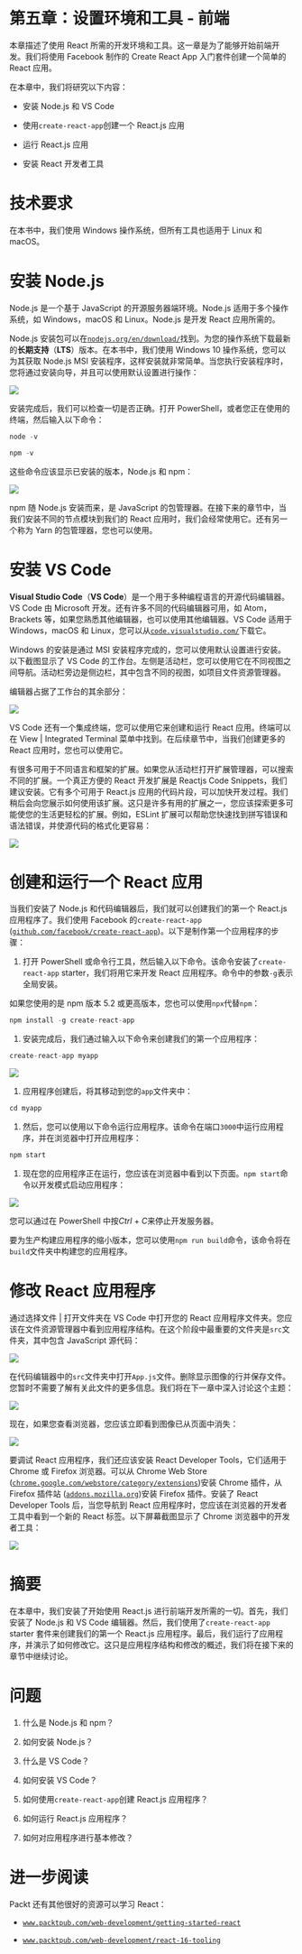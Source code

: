 # 第五章：设置环境和工具 - 前端

本章描述了使用 React 所需的开发环境和工具。这一章是为了能够开始前端开发。我们将使用 Facebook 制作的 Create React App 入门套件创建一个简单的 React 应用。

在本章中，我们将研究以下内容：

+   安装 Node.js 和 VS Code

+   使用`create-react-app`创建一个 React.js 应用

+   运行 React.js 应用

+   安装 React 开发者工具

# 技术要求

在本书中，我们使用 Windows 操作系统，但所有工具也适用于 Linux 和 macOS。

# 安装 Node.js

Node.js 是一个基于 JavaScript 的开源服务器端环境。Node.js 适用于多个操作系统，如 Windows，macOS 和 Linux。Node.js 是开发 React 应用所需的。

Node.js 安装包可以在[`nodejs.org/en/download/`](https://nodejs.org/en/download/)找到。为您的操作系统下载最新的**长期支持**（**LTS**）版本。在本书中，我们使用 Windows 10 操作系统，您可以为其获取 Node.js MSI 安装程序，这样安装就非常简单。当您执行安装程序时，您将通过安装向导，并且可以使用默认设置进行操作：

![](img/3408e032-c037-402a-8bcc-7afa005e8d9e.png)

安装完成后，我们可以检查一切是否正确。打开 PowerShell，或者您正在使用的终端，然后输入以下命令：

```java
node -v
```

```java
npm -v
```

这些命令应该显示已安装的版本，Node.js 和 npm：

![](img/7abacf7a-b0d3-4ebf-a31d-9495a2d28cea.png)

npm 随 Node.js 安装而来，是 JavaScript 的包管理器。在接下来的章节中，当我们安装不同的节点模块到我们的 React 应用时，我们会经常使用它。还有另一个称为 Yarn 的包管理器，您也可以使用。

# 安装 VS Code

**Visual Studio Code**（**VS Code**）是一个用于多种编程语言的开源代码编辑器。VS Code 由 Microsoft 开发。还有许多不同的代码编辑器可用，如 Atom，Brackets 等，如果您熟悉其他编辑器，也可以使用其他编辑器。VS Code 适用于 Windows，macOS 和 Linux，您可以从[`code.visualstudio.com/`](https://code.visualstudio.com/)下载它。

Windows 的安装是通过 MSI 安装程序完成的，您可以使用默认设置进行安装。以下截图显示了 VS Code 的工作台。左侧是活动栏，您可以使用它在不同视图之间导航。活动栏旁边是侧边栏，其中包含不同的视图，如项目文件资源管理器。

编辑器占据了工作台的其余部分：

![](img/d5eae059-c075-4556-8e57-a1e597fee33c.png)

VS Code 还有一个集成终端，您可以使用它来创建和运行 React 应用。终端可以在 View | Integrated Terminal 菜单中找到。在后续章节中，当我们创建更多的 React 应用时，您也可以使用它。

有很多可用于不同语言和框架的扩展。如果您从活动栏打开扩展管理器，可以搜索不同的扩展。一个真正方便的 React 开发扩展是 Reactjs Code Snippets，我们建议安装。它有多个可用于 React.js 应用的代码片段，可以加快开发过程。我们稍后会向您展示如何使用该扩展。这只是许多有用的扩展之一，您应该探索更多可能使您的生活更轻松的扩展。例如，ESLint 扩展可以帮助您快速找到拼写错误和语法错误，并使源代码的格式化更容易：

![](img/d52ba971-e180-477e-ba19-31f11274615f.png)

# 创建和运行一个 React 应用

当我们安装了 Node.js 和代码编辑器后，我们就可以创建我们的第一个 React.js 应用程序了。我们使用 Facebook 的`create-react-app` ([`github.com/facebook/create-react-app`](https://github.com/facebook/create-react-app))。以下是制作第一个应用程序的步骤：

1.  打开 PowerShell 或命令行工具，然后输入以下命令。该命令安装了`create-react-app` starter，我们将用它来开发 React 应用程序。命令中的参数`-g`表示全局安装。

如果您使用的是 npm 版本 5.2 或更高版本，您也可以使用`npx`代替`npm`：

```java
npm install -g create-react-app
```

1.  安装完成后，我们通过输入以下命令来创建我们的第一个应用程序：

```java
create-react-app myapp
```

![](img/ab7d67dd-2ebb-4c2e-adfa-682232267988.png)

1.  应用程序创建后，将其移动到您的`app`文件夹中：

```java
cd myapp
```

1.  然后，您可以使用以下命令运行应用程序。该命令在端口`3000`中运行应用程序，并在浏览器中打开应用程序：

```java
npm start
```

1.  现在您的应用程序正在运行，您应该在浏览器中看到以下页面。`npm start`命令以开发模式启动应用程序：

![](img/68631788-67ba-4fee-8dac-c2e6a4b25aa2.png)

您可以通过在 PowerShell 中按*Ctrl* + *C*来停止开发服务器。

要为生产构建应用程序的缩小版本，您可以使用`npm run build`命令，该命令将在`build`文件夹中构建您的应用程序。

# 修改 React 应用程序

通过选择文件 | 打开文件夹在 VS Code 中打开您的 React 应用程序文件夹。您应该在文件资源管理器中看到应用程序结构。在这个阶段中最重要的文件夹是`src`文件夹，其中包含 JavaScript 源代码：

![](img/ed2e43da-66eb-4f31-9586-190defd8904a.png)

在代码编辑器中的`src`文件夹中打开`App.js`文件。删除显示图像的行并保存文件。您暂时不需要了解有关此文件的更多信息。我们将在下一章中深入讨论这个主题：

![](img/f9d09e6e-8bc2-499a-b6b0-782fcc6bd584.png)

现在，如果您查看浏览器，您应该立即看到图像已从页面中消失：

![](img/d5ab979f-f2b0-4a91-a38a-ab4be689254b.png)

要调试 React 应用程序，我们还应该安装 React Developer Tools，它们适用于 Chrome 或 Firefox 浏览器。可以从 Chrome Web Store ([`chrome.google.com/webstore/category/extensions`](https://chrome.google.com/webstore/category/extensions))安装 Chrome 插件，从 Firefox 插件站 ([`addons.mozilla.org`](https://addons.mozilla.org))安装 Firefox 插件。安装了 React Developer Tools 后，当您导航到 React 应用程序时，您应该在浏览器的开发者工具中看到一个新的 React 标签。以下屏幕截图显示了 Chrome 浏览器中的开发者工具：

![](img/a35e4b79-8a77-45fc-8c8d-f863aed1c81f.png)

# 摘要

在本章中，我们安装了开始使用 React.js 进行前端开发所需的一切。首先，我们安装了 Node.js 和 VS Code 编辑器。然后，我们使用了`create-react-app` starter 套件来创建我们的第一个 React.js 应用程序。最后，我们运行了应用程序，并演示了如何修改它。这只是应用程序结构和修改的概述，我们将在接下来的章节中继续讨论。

# 问题

1.  什么是 Node.js 和 npm？

1.  如何安装 Node.js？

1.  什么是 VS Code？

1.  如何安装 VS Code？

1.  如何使用`create-react-app`创建 React.js 应用程序？

1.  如何运行 React.js 应用程序？

1.  如何对应用程序进行基本修改？

# 进一步阅读

Packt 还有其他很好的资源可以学习 React：

+   [`www.packtpub.com/web-development/getting-started-react`](https://www.packtpub.com/web-development/getting-started-react)

+   [`www.packtpub.com/web-development/react-16-tooling`](https://www.packtpub.com/web-development/react-16-tooling)
